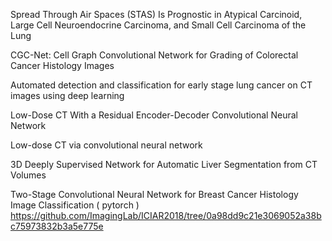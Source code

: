 Spread Through Air Spaces (STAS) Is Prognostic in Atypical Carcinoid, Large Cell Neuroendocrine Carcinoma, and Small Cell Carcinoma of the Lung

CGC-Net: Cell Graph Convolutional Network for Grading of Colorectal Cancer Histology Images

Automated detection and classification for early stage lung cancer on CT images using deep learning

Low-Dose CT With a Residual Encoder-Decoder Convolutional Neural Network

Low-dose CT via convolutional neural network

3D Deeply Supervised Network for Automatic Liver Segmentation from CT Volumes

Two-Stage Convolutional Neural Network for Breast Cancer Histology Image Classification ( pytorch )
https://github.com/ImagingLab/ICIAR2018/tree/0a98dd9c21e3069052a38bc75973832b3a5e775e
